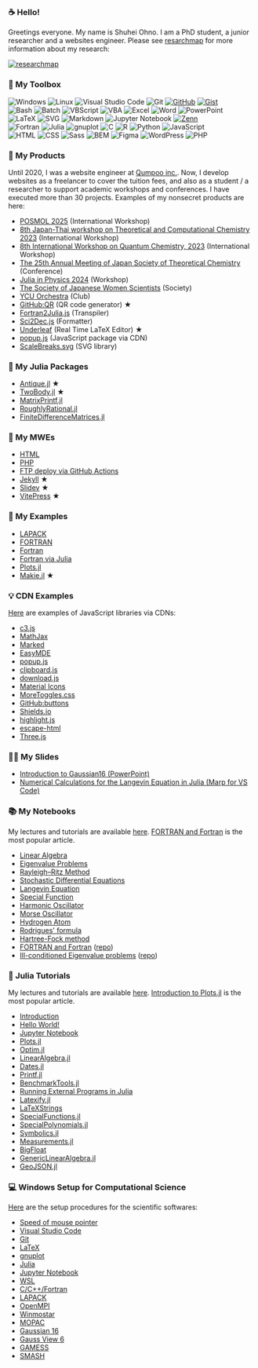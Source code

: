 ### ☕ Hello!

Greetings everyone. My name is Shuhei Ohno. I am a PhD student, a junior researcher and a websites engineer. Please see [resarchmap](https://researchmap.jp/sohno?lang=en) for more information about my research:

<a href='https://researchmap.jp/sohno?lang=en' target='_blank'><img title='researchmap' alt='researchmap' src='https://researchmap.jp/outline/img/researchmap220.gif' /></a>

<!-- ![ohno's github stats](https://github-readme-stats.vercel.app/api?username=ohno&show_icons=true&theme=react&show_icons=true)  -->
<!-- [![Top Langs](https://github-readme-stats.vercel.app/api/top-langs/?username=ohno&theme=react&layout=compact)](https://github.com/anuraghazra/github-readme-stats) -->

### 🧰 My Toolbox
<p>
  <img alt="Windows" src="https://img.shields.io/badge/Windows-00599C?style=flat&logo=windows&logoColor=white"/>
  <img alt="Linux" src="https://img.shields.io/badge/Linux-FCC624?style=flat&logo=linux&logoColor=black"/>
  <img alt="Visual Studio Code" src="https://img.shields.io/badge/Visual%20Studio%20Code-007ACC.svg?logo=visual-studio-code&style=flat">
  <img alt="Git" src="https://img.shields.io/badge/Git-F05033.svg?style=flat&logo=git&logoColor=white"/>
  <a href="https://github.com/ohno/"><img alt="GitHub" src="https://img.shields.io/badge/GitHub-121011.svg?style=flat&logo=github&logoColor=white"/></a>
  <a href="https://github.com/ohno/"><img alt="Gist" src="https://img.shields.io/badge/Gist-121011.svg?style=flat&logo=github&logoColor=white"/></a>
  <br>
  <img alt="Bash" src="https://img.shields.io/badge/Bash-121011.svg?style=flat&logo=gnu-bash&logoColor=white"/>
  <img alt="Batch" src="https://img.shields.io/badge/Batch-00599C?style=flat&logo=windows&logoColor=white"/>
  <img alt="VBScript" src="https://img.shields.io/badge/VBScript-00599C?style=flat&logo=windows&logoColor=white"/>
  <img alt="VBA" src="https://img.shields.io/badge/VBA-D83B01?style=flat&logo=microsoft-office&logoColor=white"/>
  <img alt="Excel" src="https://img.shields.io/badge/Excel-217346?style=flat&logo=microsoft-excel&logoColor=white"/>
  <img alt="Word" src="https://img.shields.io/badge/Word-2B579A?style=flat&logo=microsoft-word&logoColor=white"/>
  <img alt="PowerPoint" src="https://img.shields.io/badge/PowerPoint-B7472A?style=flat&logo=microsoft-powerpoint&logoColor=white"/>
  <br>
  <img alt="LaTeX" src="https://img.shields.io/badge/LaTeX-008080.svg?style=flat&logo=latex&logoColor=white"/>
  <img alt="SVG" src="https://img.shields.io/badge/SVG-323330.svg?style=flat&logo=html5&logoColor=white"/>
  <img alt="Markdown" src="https://img.shields.io/badge/Markdown-000000.svg?style=flat&logo=markdown&logoColor=white"/>
  <img alt="Jupyter Notebook" src="https://img.shields.io/badge/Jupyter%20Notebook-FA0F00.svg?style=flat&logo=jupyter&logoColor=white"/>
  <a href="https://zenn.dev/ohno/"><img alt="Zenn" src="https://img.shields.io/badge/Zenn-3EA8FF.svg?logo=Zenn&style=flat&logoColor=white"></a>
  <br>
  <img alt="Fortran" src="https://img.shields.io/static/v1?style=flat&message=Fortran&color=734F96&logo=Fortran&logoColor=FFFFFF&label="/>
  <img alt="Julia" src="https://img.shields.io/badge/Julia-9558B2?style=flat&logo=julia&logoColor=white"/>
  <img alt="gnuplot" src="https://img.shields.io/badge/gnuplot-9400D3?style=flat&logoColor=white"/>
  <img alt="C" src="https://img.shields.io/badge/C-00599C.svg?style=flat&logo=c&logoColor=white"/>
  <img alt="R" src="https://img.shields.io/badge/R-276DC3.svg?style=flat&logo=r&logoColor=white"/>
  <img alt="Python" src="https://img.shields.io/badge/Python-3670A0?style=flat&logo=python&logoColor=ffdd54"/>
  <img alt="JavaScript" src="https://img.shields.io/badge/JavaScript-323330.svg?style=flat&logo=javascript&logoColor=F7DF1E"/>
  <br>
  <img alt="HTML" src="https://img.shields.io/badge/HTML-333.svg?logo=html5&style=flat">
  <img alt="CSS" src="https://img.shields.io/badge/CSS-1572B6.svg?style=flat&logo=css3&logoColor=white"/>
  <img alt="Sass" src="https://img.shields.io/badge/Sass-hotpink.svg?style=flat&logo=SASS&logoColor=white"/>
  <img alt="BEM" src="https://img.shields.io/badge/BEM-hotpink.svg?style=flat&logo=SASS&logoColor=white"/>
  <img alt="Figma" src="https://img.shields.io/badge/Figma-F24E1E.svg?style=flat&logo=figma&logoColor=white"/>
  <img alt="WordPress" src="https://img.shields.io/badge/WordPress-117AC9.svg?style=flat&logo=WordPress&logoColor=white"/>
  <img alt="PHP" src="https://img.shields.io/badge/PHP-777BB4.svg?style=flat&logo=php&logoColor=white"/>
</p>

### 🎨 My Products

Until 2020, I was a website engineer at [Qumpoo inc.](https://qumpoo.com/). Now, I develop websites as a freelancer to cover the tuition fees, and also as a student / a researcher to support academic workshops and conferences. I have executed more than 30 projects. Examples of my nonsecret products are here:

- [POSMOL 2025](https://www-user.yokohama-cu.ac.jp/~tachi/posmol2025/) (International Workshop)
- [8th Japan-Thai workshop on Theoretical and Computational Chemistry 2023](https://ycuqpc.github.io/JTTCC8th/) (International Workshop)
- [8th International Workshop on Quantum Chemistry, 2023](https://ycuqpc.github.io/IWQC8th/) (International Workshop)
- [The 25th Annual Meeting of Japan Society of Theoretical Chemistry](https://jstc.org/theochem25/) (Conference)
- [Julia in Physics 2024](https://ohno.github.io/julia_in_physics_2024/) (Workshop)
- [The Society of Japanese Women Scientists](https://sjws.or.jp/) (Society)
- [YCU Orchestra](http://orchestra.musicinfo.co.jp/~ycuorch/) (Club)
- [GitHub:QR](https://ohno.github.io/github-qr/) (QR code generator) ★
- [Fortran2Julia.js](https://ohno.github.io/Fortran2Julia.js/) (Transpiler)
- [Sci2Dec.js](https://ohno.github.io/sci2dec.js/) (Formatter)
- [Underleaf](https://ohno.github.io/underleaf/) (Real Time LaTeX Editor) ★
- [popup.js](https://ohno.github.io/popup.js/) (JavaScript package via CDN)
- [ScaleBreaks.svg](https://github.com/ohno/ScaleBreaks.svg) (SVG library)

### 🌟 My Julia Packages

- [Antique.jl](https://ohno.github.io/Antique.jl/stable/) ★
- [TwoBody.jl](https://ohno.github.io/TwoBody.jl/dev/) ★
- [MatrixPrintf.jl](https://github.com/ohno/MatrixPrintf.jl)
- [RoughlyRational.jl](https://github.com/ohno/RoughlyRational.jl)
- [FiniteDifferenceMatrices.jl](https://ohno.github.io/FiniteDifferenceMatrices.jl/stable/)

### 🌱 My MWEs

- [HTML](https://github.com/ohno/html-example)
- [PHP](https://github.com/ohno/php-example)
- [FTP deploy via GitHub Actions](https://github.com/ohno/deploy-example)
- [Jekyll](https://github.com/ohno/jekyll-example) ★
- [Slidev](https://github.com/ohno/slidev-example) ★
- [VitePress](https://github.com/ohno/vitepress-example) ★

### 🌱 My Examples

- [LAPACK](https://github.com/ohno/ill-conditioned)
- [FORTRAN](https://github.com/ohno/F77F90)
- [Fortran](https://github.com/ohno/F77F90)
- [Fortran via Julia](https://github.com/ohno/RunningExternalPrograms)
- [Plots.jl](https://github.com/ohno/Plots-Makie)
- [Makie.jl](https://github.com/ohno/Plots-Makie) ★

### 💡 CDN Examples

[Here](https://ohno.github.io/) are examples of JavaScript libraries via CDNs:

- [c3.js](https://ohno.github.io/#c3.js)
- [MathJax](https://ohno.github.io/#MathJax)
- [Marked](https://ohno.github.io/#Marked)
- [EasyMDE](https://ohno.github.io/#EasyMDE)
- [popup.js](https://ohno.github.io/#popup.js)
- [clipboard.js](https://ohno.github.io/#clipboard.js)
- [download.js](https://ohno.github.io/#download.js)
- [Material Icons](https://ohno.github.io/#Material%20Icons)
- [MoreToggles.css](https://ohno.github.io/#MoreToggles.css)
- [GitHub:buttons](https://ohno.github.io/#GitHub:buttons)
- [Shields.io](https://ohno.github.io/#Shields.io)
- [highlight.js](https://ohno.github.io/#highlight.js)
- [escape-html](https://ohno.github.io/#escape-html)
- [Three.js](https://ohno.github.io/#Three.js)

### 🧑‍🏫 My Slides

- [Introduction to Gaussian16 (PowerPoint)](https://github.com/ohno/gaussian)
- [Numerical Calculations for the Langevin Equation in Julia (Marp for VS Code)](https://github.com/ohno/butsudoi2021/)

### 📚 My Notebooks

My lectures and tutorials are available [here](https://zenn.dev/ohno). [FORTRAN and Fortran](https://zenn.dev/ohno/articles/b104fe8f506439) is the most popular article.

<!-- - [Taylor Series](https://gist.github.com/ohno/b0d034da7d0e56853b706e1259925600) -->
<!-- - [Diffusion Equation](https://gist.github.com/ohno/1eccdd8d6e04e41683095c2e693a9b1b) -->
<!-- - [Random Walk Model](https://gist.github.com/ohno/8645edfe0a12c95b87f57ab7191fd966) -->
<!-- - [Brownian Motion](https://ohno.github.io/butsudoi2021/slides/slides.html#9) -->
- [Linear Algebra](https://zenn.dev/ohno/articles/dea98121f6d966)
- [Eigenvalue Problems](https://zenn.dev/ohno/articles/cb10dc5b3f5bbc)
- [Rayleigh–Ritz Method](https://zenn.dev/ohno/articles/c48920c9327b16)
- [Stochastic Differential Equations](https://zenn.dev/ohno/articles/6d4de519e0aeb8)
- [Langevin Equation](https://zenn.dev/ohno/articles/78c194cab16fe1)
- [Special Function](https://zenn.dev/ohno/articles/f352f354e5cf96)
- [Harmonic Oscillator](https://zenn.dev/ohno/articles/870b0c2a0af590)
- [Morse Oscillator](https://zenn.dev/ohno/articles/f849d98a7f58a9)
- [Hydrogen Atom](https://zenn.dev/ohno/articles/e1103bc0d58ceb)
- [Rodrigues' formula](https://zenn.dev/ohno/articles/0aaace3224c4fa)
- [Hartree-Fock method](https://zenn.dev/ohno/articles/043628cfb32f6d)
- [FORTRAN and Fortran](https://zenn.dev/ohno/articles/b104fe8f506439) ([repo](https://github.com/ohno/F77F90))
- [Ill-conditioned Eigenvalue problems](https://zenn.dev/ohno/articles/fd1c669be6fa38) ([repo](https://github.com/ohno/ill-conditioned))

### 🔰 Julia Tutorials

My lectures and tutorials are available [here](https://zenn.dev/ohno). [Introduction to Plots.jl](https://zenn.dev/ohno/articles/3101433fbe9231) is the most popular article.

- [Introduction](https://zenn.dev/ohno/articles/5ad94fb39a3948)
- [Hello World!](https://zenn.dev/ohno/articles/5ad94fb39a3948)
- [Jupyter Notebook](https://zenn.dev/ohno/articles/5ad94fb39a3948)
- [Plots.jl](https://zenn.dev/ohno/articles/3101433fbe9231)
- [Optim.jl](https://zenn.dev/ohno/articles/2a1dc7d609e5bc)
- [LinearAlgebra.jl](https://zenn.dev/ohno/articles/dea98121f6d966)
- [Dates.jl](https://zenn.dev/ohno/articles/e7cfd5857db8d7)
- [Printf.jl](https://zenn.dev/ohno/articles/8b35354a8140f8)
- [BenchmarkTools.jl](https://zenn.dev/ohno/articles/0ba7970d419898) 
- [Running External Programs in Julia](https://zenn.dev/ohno/articles/a922710b53ea02)
- [Latexify.jl](https://zenn.dev/ohno/articles/f352f354e5cf96#latex%E8%A1%A8%E7%A4%BA)
- [LaTeXStrings](https://zenn.dev/ohno/articles/f352f354e5cf96#latex%E8%A1%A8%E7%A4%BA)
- [SpecialFunctions.jl](https://zenn.dev/ohno/articles/f352f354e5cf96#%E3%82%AC%E3%83%B3%E3%83%9E%E9%96%A2%E6%95%B0)
- [SpecialPolynomials.jl](https://zenn.dev/ohno/articles/f352f354e5cf96#%E3%82%A8%E3%83%AB%E3%83%9F%E3%83%BC%E3%83%88%E5%A4%9A%E9%A0%85%E5%BC%8F)
- [Symbolics.jl](https://zenn.dev/ohno/articles/0aaace3224c4fa)
- [Measurements.jl](https://zenn.dev/ohno/articles/8f53d45f9ae85d)
- [BigFloat](https://zenn.dev/ohno/articles/4fff91b048e0d3)
- [GenericLinearAlgebra.jl](https://zenn.dev/ohno/articles/fd1c669be6fa38)
- [GeoJSON.jl](https://zenn.dev/ohno/articles/6834ef0fca9df7)

### 💻 Windows Setup for Computational Science

[Here](https://zenn.dev/ohno/books/356315a0e6437c) are the setup procedures for the scientific softwares:

- [Speed of mouse pointer](https://zenn.dev/ohno/books/356315a0e6437c/viewer/5d3882)
- [Visual Studio Code](https://zenn.dev/ohno/books/356315a0e6437c/viewer/d027ca)
- [Git](https://zenn.dev/ohno/books/356315a0e6437c/viewer/ee43f9)
- [LaTeX](https://zenn.dev/ohno/books/356315a0e6437c/viewer/547128)
- [gnuplot](https://zenn.dev/ohno/books/356315a0e6437c/viewer/68bd69)
- [Julia](https://zenn.dev/ohno/books/356315a0e6437c/viewer/c7687c)
- [Jupyter Notebook](https://zenn.dev/ohno/books/356315a0e6437c/viewer/2d6928)
- [WSL](https://zenn.dev/ohno/books/356315a0e6437c/viewer/3fefe4)
- [C/C++/Fortran](https://zenn.dev/ohno/books/356315a0e6437c/viewer/2b78dd)
- [LAPACK](https://zenn.dev/ohno/books/356315a0e6437c/viewer/5c057f)
- [OpenMPI](https://zenn.dev/ohno/books/356315a0e6437c/viewer/5a9c0c)
- [Winmostar](https://zenn.dev/ohno/books/356315a0e6437c/viewer/e700d2)
- [MOPAC](https://zenn.dev/ohno/books/356315a0e6437c/viewer/165a25)
- [Gaussian 16](https://zenn.dev/ohno/books/356315a0e6437c/viewer/52b763)
- [Gauss View 6](https://zenn.dev/ohno/books/356315a0e6437c/viewer/51928f)
- [GAMESS](https://zenn.dev/ohno/books/356315a0e6437c/viewer/072540)
- [SMASH](https://zenn.dev/ohno/books/356315a0e6437c/viewer/47d024)

